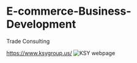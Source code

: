 # E-commerce-Business-Development
Trade Consulting


https://www.ksygroup.us/
![KSY webpage](https://github.com/user-attachments/assets/a464cd01-1383-4076-a057-af7284fd667c)
